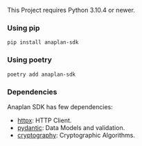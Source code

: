 This Project requires Python 3.10.4 or newer.

### Using pip

```shell
pip install anaplan-sdk
```

### Using poetry

```shell
poetry add anaplan-sdk
```

### Dependencies

Anaplan SDK has few dependencies:

- [httpx](https://www.python-httpx.org/): HTTP Client.
- [pydantic](https://pypi.org/project/pydantic/): Data Models and validation.
- [cryptography](https://github.com/pyca/cryptography): Cryptographic Algorithms.
